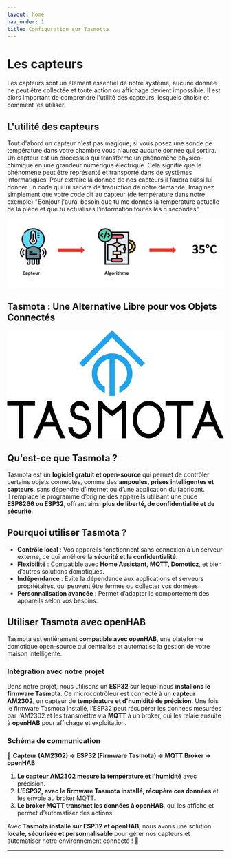 ```yaml
---
layout: home
nav_order: 1
title: Configuration sur Tasmotta
---
```


# Les capteurs

Les capteurs sont un élément essentiel de notre système, aucune donnée ne peut être collectée et toute action ou affichage devient impossible. Il est alors important de comprendre l'utilité des capteurs, lesquels choisir et comment les utiliser.

## L'utilité des capteurs

Tout d'abord un capteur n'est pas magique, si vous posez une sonde de température dans votre chambre vous n'aurez aucune donnée qui sortira. Un capteur est un processus qui transforme un phénomène physico-chimique en une grandeur numérique électrique. Cela signifie que le phénomène peut être représenté et transporté dans de systèmes informatiques. Pour extraire la donnée de nos capteurs il faudra aussi lui donner un code qui lui servira de traduction de notre demande. Imaginez simplement que votre code dit au capteur (de température dans notre exemple) "Bonjour j'aurai besoin que tu me donnes la température actuelle de la pièce et que tu actualises l'information toutes les 5 secondes". 

![Image_NUC](images/explaincaptor.png)


## Tasmota : Une Alternative Libre pour vos Objets Connectés

![Illustration vectorielle colorée avec un fond blanc, montrant un atelier équipé pour un projet de conception mécanique, électronique et informatique](images/tasmotta.svg)

## Qu'est-ce que Tasmota ?

Tasmota est un **logiciel gratuit et open-source** qui permet de contrôler certains objets connectés, comme des **ampoules, prises intelligentes et capteurs**, sans dépendre d’Internet ou d’une application du fabricant.  
Il remplace le programme d’origine des appareils utilisant une puce **ESP8266 ou ESP32**, offrant ainsi **plus de liberté, de confidentialité et de sécurité**.

## Pourquoi utiliser Tasmota ?

- **Contrôle local** : Vos appareils fonctionnent sans connexion à un serveur externe, ce qui améliore la **sécurité et la confidentialité**.
- **Flexibilité** : Compatible avec **Home Assistant, MQTT, Domoticz**, et bien d’autres solutions domotiques.
- **Indépendance** : Évite la dépendance aux applications et serveurs propriétaires, qui peuvent être fermés ou collecter vos données.
- **Personnalisation avancée** : Permet d’adapter le comportement des appareils selon vos besoins.

## Utiliser Tasmota avec openHAB

Tasmota est entièrement **compatible avec openHAB**, une plateforme domotique open-source qui centralise et automatise la gestion de votre maison intelligente.

### Intégration avec notre projet

Dans notre projet, nous utilisons un **ESP32** sur lequel nous **installons le firmware Tasmota**. Ce microcontrôleur est connecté à un **capteur AM2302**, un capteur de **température et d'humidité de précision**. Une fois le firmware Tasmota installé, l’ESP32 peut récupérer les données mesurées par l’AM2302 et les transmettre via **MQTT** à un broker, qui les relaie ensuite à **openHAB** pour affichage et exploitation.

### Schéma de communication

📡 **Capteur (AM2302) → ESP32 (Firmware Tasmota) → MQTT Broker → openHAB**

1. **Le capteur AM2302 mesure la température et l'humidité** avec précision.
2. **L’ESP32, avec le firmware Tasmota installé, récupère ces données** et les envoie au broker MQTT.
3. **Le broker MQTT transmet les données à openHAB**, qui les affiche et permet d’automatiser des actions.

Avec **Tasmota installé sur ESP32 et openHAB**, nous avons une solution **locale, sécurisée et personnalisable** pour gérer nos capteurs et automatiser notre environnement connecté ! 🚀

---
